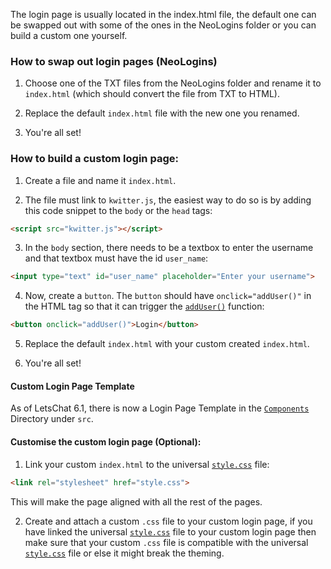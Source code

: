 The login page is usually located in the index.html file, the default one can be swapped out with some of the ones in the NeoLogins folder or you can build a custom one yourself.

### How to swap out login pages (NeoLogins)

1. Choose one of the TXT files from the NeoLogins folder and rename it to <code>index.html</code> (which should convert the file from TXT to HTML).

2. Replace the default <code>index.html</code> file with the new one you renamed.

3. You're all set!

### How to build a custom login page:

1. Create a file and name it <code>index.html</code>.

2. The file must link to <code>kwitter.js</code>, the easiest way to do so is by adding this code snippet to the <code>body</code> or the <code>head</code> tags:

```HTML
<script src="kwitter.js"></script>
```

3. In the <code>body</code> section, there needs to be a textbox to enter the username and that textbox must have the id <code>user_name</code>:
```HTML
<input type="text" id="user_name" placeholder="Enter your username">
```

4. Now, create a <code>button</code>. The <code>button</code> should have <code>onclick="addUser()"</code> in the HTML tag so that it can trigger the <code><a href="https://github.com/Project-LetsChat/LetsChat/wiki/addUser()/">addUser()</a></code> function:
```HTML
<button onclick="addUser()">Login</button>
```

5. Replace the default <code>index.html</code> with your custom created <code>index.html</code>.

6. You're all set!

#### Custom Login Page Template

As of LetsChat 6.1, there is now a Login Page Template in the <code><a href="https://github.com/Project-LetsChat/LetsChat/wiki/Components-Directory./">Components</a></code> Directory under <code>src</code>.

#### Customise the custom login page (Optional):

1. Link your custom <code>index.html</code> to the universal <code><a href="https://github.com/Project-LetsChat/LetsChat/wiki/style.css/">style.css</a></code> file:
```HTML
<link rel="stylesheet" href="style.css">
```
This will make the page aligned with all the rest of the pages.

2. Create and attach a custom <code>.css</code> file to your custom login page, if you have linked the universal <code><a href="https://github.com/Project-LetsChat/LetsChat/wiki/style.css/">style.css</a></code> file to your custom login page then make sure that your custom <code>.css</code> file is compatible with the universal <code><a href="https://github.com/Project-LetsChat/LetsChat/wiki/style.css/">style.css</a></code> file or else it might break the theming.
